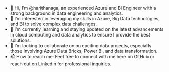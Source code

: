 - 👋 Hi, I’m @harithanaga, an experienced Azure and BI Engineer with a strong background in data engineering and analytics.
- 👀 I’m interested in leveraging my skills in Azure, Big Data technologies, and BI to solve complex data challenges.
- 🌱 I’m currently learning and staying updated on the latest advancements in cloud computing and data analytics to ensure I provide the best solutions.
- 💞️ I’m looking to collaborate on on exciting data projects, especially those involving Azure Data Bricks, Power BI, and data transformation.
- 📫 How to reach me: Feel free to connect with me here on GitHub or reach out on LinkedIn for professional inquiries.
  
<!---
harithanaga/harithanaga is a ✨ special ✨ repository because its `README.md` (this file) appears on your GitHub profile.
You can click the Preview link to take a look at your changes.
--->
